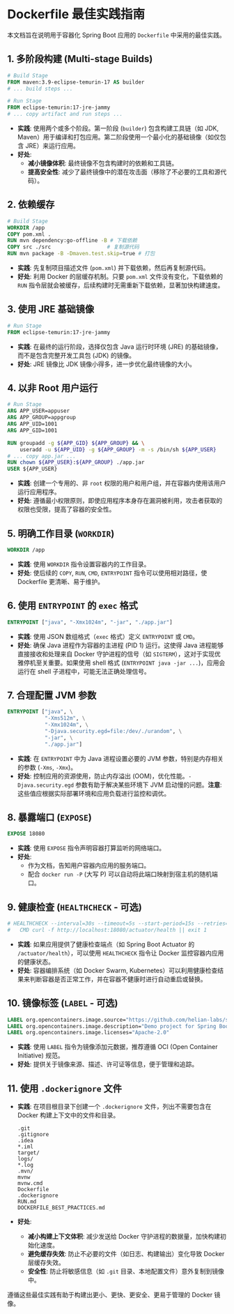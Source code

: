 # Dockerfile 最佳实践指南

本文档旨在说明用于容器化 Spring Boot 应用的 `Dockerfile` 中采用的最佳实践。

## 1. 多阶段构建 (Multi-stage Builds)

```dockerfile
# Build Stage
FROM maven:3.9-eclipse-temurin-17 AS builder
# ... build steps ...

# Run Stage
FROM eclipse-temurin:17-jre-jammy
# ... copy artifact and run steps ...
```

* **实践**: 使用两个或多个阶段。第一阶段 (`builder`) 包含构建工具链（如 JDK, Maven）用于编译和打包应用。第二阶段使用一个最小化的基础镜像（如仅包含 JRE）来运行应用。
* **好处**:
  * **减小镜像体积**: 最终镜像不包含构建时的依赖和工具链。
  * **提高安全性**: 减少了最终镜像中的潜在攻击面（移除了不必要的工具和源代码）。

## 2. 依赖缓存

```dockerfile
# Build Stage
WORKDIR /app
COPY pom.xml .
RUN mvn dependency:go-offline -B # 下载依赖
COPY src ./src                  # 复制源代码
RUN mvn package -B -Dmaven.test.skip=true # 打包
```

* **实践**: 先复制项目描述文件 (`pom.xml`) 并下载依赖，然后再复制源代码。
* **好处**: 利用 Docker 的层缓存机制。只要 `pom.xml` 文件没有变化，下载依赖的 `RUN` 指令层就会被缓存，后续构建时无需重新下载依赖，显著加快构建速度。

## 3. 使用 JRE 基础镜像

```dockerfile
# Run Stage
FROM eclipse-temurin:17-jre-jammy
```

* **实践**: 在最终的运行阶段，选择仅包含 Java 运行时环境 (JRE) 的基础镜像，而不是包含完整开发工具包 (JDK) 的镜像。
* **好处**: JRE 镜像比 JDK 镜像小得多，进一步优化最终镜像的大小。

## 4. 以非 Root 用户运行

```dockerfile
# Run Stage
ARG APP_USER=appuser
ARG APP_GROUP=appgroup
ARG APP_UID=1001
ARG APP_GID=1001

RUN groupadd -g ${APP_GID} ${APP_GROUP} && \
    useradd -u ${APP_UID} -g ${APP_GROUP} -m -s /bin/sh ${APP_USER}
# ... copy app.jar ...
RUN chown ${APP_USER}:${APP_GROUP} ./app.jar
USER ${APP_USER}
```

* **实践**: 创建一个专用的、非 `root` 权限的用户和用户组，并在容器内使用该用户运行应用程序。
* **好处**: 遵循最小权限原则，即使应用程序本身存在漏洞被利用，攻击者获取的权限也受限，提高了容器的安全性。

## 5. 明确工作目录 (`WORKDIR`)

```dockerfile
WORKDIR /app
```

* **实践**: 使用 `WORKDIR` 指令设置容器内的工作目录。
* **好处**: 使后续的 `COPY`, `RUN`, `CMD`, `ENTRYPOINT` 指令可以使用相对路径，使 Dockerfile 更清晰、易于维护。

## 6. 使用 `ENTRYPOINT` 的 `exec` 格式

```dockerfile
ENTRYPOINT ["java", "-Xmx1024m", "-jar", "./app.jar"]
```

* **实践**: 使用 JSON 数组格式（`exec` 格式）定义 `ENTRYPOINT` 或 `CMD`。
* **好处**: 确保 Java 进程作为容器的主进程 (PID 1) 运行。这使得 Java 进程能够直接接收和处理来自 Docker 守护进程的信号（如 `SIGTERM`），这对于实现优雅停机至关重要。如果使用 shell 格式 (`ENTRYPOINT java -jar ...`)，应用会运行在 shell 子进程中，可能无法正确处理信号。

## 7. 合理配置 JVM 参数

```dockerfile
ENTRYPOINT ["java", \
            "-Xms512m", \
            "-Xmx1024m", \
            "-Djava.security.egd=file:/dev/./urandom", \
            "-jar", \
            "./app.jar"]
```

* **实践**: 在 `ENTRYPOINT` 中为 Java 进程设置必要的 JVM 参数，特别是内存相关的参数 (`-Xms`, `-Xmx`)。
* **好处**: 控制应用的资源使用，防止内存溢出 (OOM)，优化性能。`-Djava.security.egd` 参数有助于解决某些环境下 JVM 启动慢的问题。**注意**: 这些值应根据实际部署环境和应用负载进行监控和调优。

## 8. 暴露端口 (`EXPOSE`)

```dockerfile
EXPOSE 18080
```

* **实践**: 使用 `EXPOSE` 指令声明容器打算监听的网络端口。
* **好处**:
  * 作为文档，告知用户容器内应用的服务端口。
  * 配合 `docker run -P` (大写 P) 可以自动将此端口映射到宿主机的随机端口。

## 9. 健康检查 (`HEALTHCHECK` - 可选)

```dockerfile
# HEALTHCHECK --interval=30s --timeout=5s --start-period=15s --retries=3 \
#   CMD curl -f http://localhost:18080/actuator/health || exit 1
```

* **实践**: 如果应用提供了健康检查端点（如 Spring Boot Actuator 的 `/actuator/health`），可以使用 `HEALTHCHECK` 指令让 Docker 监控容器内应用的健康状态。
* **好处**: 容器编排系统（如 Docker Swarm, Kubernetes）可以利用健康检查结果来判断容器是否正常工作，并在容器不健康时进行自动重启或替换。

## 10. 镜像标签 (`LABEL` - 可选)

```dockerfile
LABEL org.opencontainers.image.source="https://github.com/helian-labs/spring-boot-template-mvc"
LABEL org.opencontainers.image.description="Demo project for Spring Boot MVC Template"
LABEL org.opencontainers.image.licenses="Apache-2.0"
```

* **实践**: 使用 `LABEL` 指令为镜像添加元数据，推荐遵循 OCI (Open Container Initiative) 规范。
* **好处**: 提供关于镜像来源、描述、许可证等信息，便于管理和追踪。

## 11. 使用 `.dockerignore` 文件

* **实践**: 在项目根目录下创建一个 `.dockerignore` 文件，列出不需要包含在 Docker 构建上下文中的文件和目录。

    ```.dockerignore
    .git
    .gitignore
    .idea
    *.iml
    target/
    logs/
    *.log
    .mvn/
    mvnw
    mvnw.cmd
    Dockerfile
    .dockerignore
    RUN.md
    DOCKERFILE_BEST_PRACTICES.md
    ```

* **好处**:
  * **减小构建上下文体积**: 减少发送给 Docker 守护进程的数据量，加快构建初始化速度。
  * **避免缓存失效**: 防止不必要的文件（如日志、构建输出）变化导致 Docker 层缓存失效。
  * **安全性**: 防止将敏感信息（如 `.git` 目录、本地配置文件）意外复制到镜像中。

遵循这些最佳实践有助于构建出更小、更快、更安全、更易于管理的 Docker 镜像。
